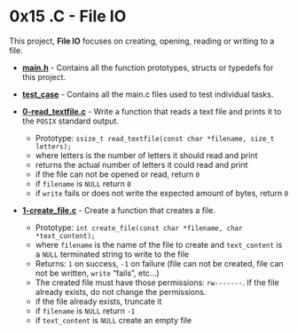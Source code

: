 # 0x15 .C - File IO
This project, **File IO** focuses on creating, opening, reading or writing to a file.

* **[main.h](./main.h)** - Contains all the function prototypes, structs or typedefs for this project.
* **[test_case](./test_case)** - Contains all the main.c files used to test individual tasks.
* **[0-read_textfile.c](./0-read_textfile.c)** - Write a function that reads a text file and prints it to the `POSIX` standard output.
    * Prototype: `ssize_t read_textfile(const char *filename, size_t letters);`
    * where letters is the number of letters it should read and print
    * returns the actual number of letters it could read and print
    * if the file can not be opened or read, return `0`
    * if `filename` is `NULL` return `0`
    * if `write` fails or does not write the expected amount of bytes, return `0`

* **[1-create_file.c](./1-create_file.c)** - Create a function that creates a file.
    * Prototype: `int create_file(const char *filename, char *text_content);`
    * where `filename` is the name of the file to create and `text_content` is a `NULL` terminated string to write to the file
    * Returns: `1` on success, `-1` on failure (file can not be created, file can not be written, `write` “fails”, etc…)
    * The created file must have those permissions: `rw-------`. If the file already exists, do not change the permissions.
    * if the file already exists, truncate it
    * if `filename` is `NULL` return `-1`
    * if `text_content` is `NULL` create an empty file

